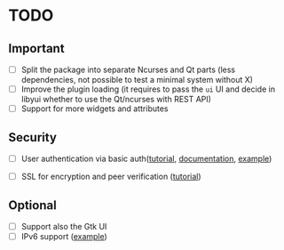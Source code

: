 # TODO

## Important

- [ ] Split the package into separate Ncurses and Qt parts
(less dependencies, not possible to test a minimal system without X)
- [ ] Improve the plugin loading (it requires to pass the `ui`
UI and decide in libyui whether to use the Qt/ncurses with REST API)
- [ ] Support for more widgets and attributes

## Security

- [ ] User authentication via basic auth([tutorial](
https://www.gnu.org/software/libmicrohttpd/tutorial.html#Supporting-basic-authentication),
[documentation](https://www.gnu.org/software/libmicrohttpd/manual/html_node/microhttpd_002ddauth-basic.html#microhttpd_002ddauth-basic),
[example](https://github.com/Metaswitch/libmicrohttpd/blob/master/src/examples/authorization_example.c))
- [ ] SSL for encryption and peer verification ([tutorial](https://www.gnu.org/software/libmicrohttpd/tutorial.html#Adding-a-layer-of-security))


## Optional

- [ ] Support also the Gtk UI
- [ ] IPv6 support ([example](https://github.com/rboulton/libmicrohttpd/blob/master/src/examples/dual_stack_example.c))
